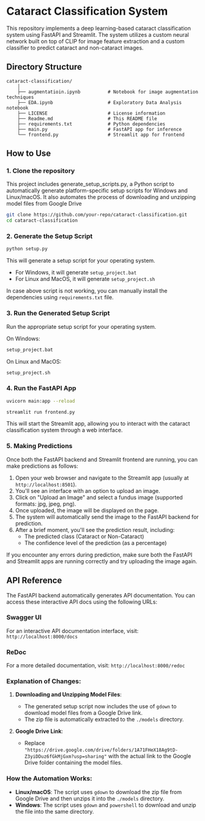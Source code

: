 # Cataract Classification System

This repository implements a deep learning-based cataract classification system using FastAPI and Streamlit. The system utilizes a custom neural network built on top of CLIP for image feature extraction and a custom classifier to predict cataract and non-cataract images.

## Directory Structure
```
cataract-classification/
    │
    ├── augmentatioin.ipynb          # Notebook for image augmentation techniques
    ├── EDA.ipynb                    # Exploratory Data Analysis notebook
    ├── LICENSE                      # License information
    ├── Readme.md                    # This README file
    ├── requirements.txt             # Python dependencies
    ├── main.py                      # FastAPI app for inference
    └── frontend.py                  # Streamlit app for frontend 
```

## How to Use

### 1. Clone the repository
This project includes generate_setup_scripts.py, a Python script to automatically generate platform-specific setup scripts for Windows and Linux/macOS. It also automates the process of downloading and unzipping model files from Google Drive

```bash
git clone https://github.com/your-repo/cataract-classification.git
cd cataract-classification
```

### 2. Generate the Setup Script

```bash
python setup.py
```

This will generate a setup script for your operating system.
 - For Windows, it will generate `setup_project.bat`
 - For Linux and MacOS, it will generate `setup_project.sh`


In case above script is not working, you can manually install the dependencies using `requirements.txt` file.

### 3. Run the Generated Setup Script

Run the appropriate setup script for your operating system.

On Windows:

```bash
setup_project.bat
```

On Linux and MacOS:
```bash
setup_project.sh
```

### 4. Run the FastAPI App

```bash
uvicorn main:app --reload
```


```bash
streamlit run frontend.py
```

This will start the Streamlit app, allowing you to interact with the cataract classification system through a web interface.


### 5. Making Predictions

Once both the FastAPI backend and Streamlit frontend are running, you can make predictions as follows:

1. Open your web browser and navigate to the Streamlit app (usually at `http://localhost:8501`).
2. You'll see an interface with an option to upload an image.
3. Click on "Upload an Image" and select a fundus image (supported formats: jpg, jpeg, png).
4. Once uploaded, the image will be displayed on the page.
5. The system will automatically send the image to the FastAPI backend for prediction.
6. After a brief moment, you'll see the prediction result, including:
   - The predicted class (Cataract or Non-Cataract)
   - The confidence level of the prediction (as a percentage)

If you encounter any errors during prediction, make sure both the FastAPI and Streamlit apps are running correctly and try uploading the image again.


## API Reference

The FastAPI backend automatically generates API documentation. You can access these interactive API docs using the following URLs:

### Swagger UI

For an interactive API documentation interface, visit: `http://localhost:8000/docs`

### ReDoc

For a more detailed documentation, visit: `http://localhost:8000/redoc`


### Explanation of Changes:
1. **Downloading and Unzipping Model Files**:
   - The generated setup script now includes the use of `gdown` to download model files from a Google Drive link.
   - The zip file is automatically extracted to the `./models` directory.

2. **Google Drive Link**:
   - Replace `"https://drive.google.com/drive/folders/1A71FHeX18Ag9tD-Z3yiDDuz6fGkMjGxm?usp=sharing"` with the actual link to the Google Drive folder containing the model files.

### How the Automation Works:
- **Linux/macOS**: The script uses `gdown` to download the zip file from Google Drive and then unzips it into the `./models` directory.
- **Windows**: The script uses `gdown` and `powershell` to download and unzip the file into the same directory.




